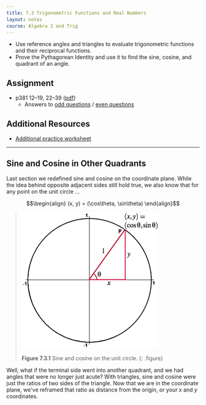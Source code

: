 ```yaml
---
title: 7.3 Trigonometric Functions and Real Numbers
layout: notes
course: Algebra 2 and Trig
---
```


- Use reference angles and triangles to evaluate trigonometric functions and their reciprocal functions.
- Prove the Pythagorean Identity and use it to find the sine, cosine, and quadrant of an angle.

## Assignment

- p381 12–19, 22–39 ([pdf](./pdf/alg2-practice-0703.pdf))
  - Answers to [odd questions](../misc/alg2-odd-answers.pdf) / [even questions](../misc/alg2-even-answers.pdf)

## Additional Resources

- [Additional practice worksheet](./pdf/alg2-add-practice-0703.pdf)

---

## Sine and Cosine in Other Quadrants

Last section we redefined sine and cosine on the coordinate plane. While the idea behind opposite adjacent sides still hold true, we also know that for any point on the unit circle ...

$$\begin{align}
(x, y) = (\cos\theta, \sin\theta)
\end{align}$$

> ![Sine and cosine on the unit circle](./img/7-3-unit-circle-sine-cosine.gif)
>
> **Figure 7.3.1** Sine and cosine on the unit circle.
{: .figure}

Well, what if the terminal side went into another quadrant, and we had angles that were no longer just acute? With triangles, sine and cosine were just the ratios of two sides of the triangle. Now that we are in the coordinate plane, we've reframed that ratio as distance from the origin, or your $x$ and $y$ coordinates.

